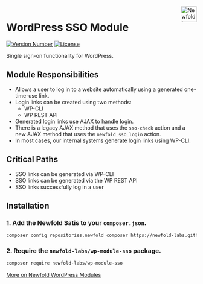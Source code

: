 <a href="https://newfold.com/" target="_blank">
    <img src="https://newfold.com/content/experience-fragments/newfold/site-header/master/_jcr_content/root/header/logo.coreimg.svg/1621395071423/newfold-digital.svg" alt="Newfold Logo" title="Newfold Digital" align="right" 
height="42" />
</a>

# WordPress SSO Module
[![Version Number](https://img.shields.io/github/v/release/newfold-labs/wp-module-sso?color=21a0ed&labelColor=333333)](https://github.com/newfold/wp-module-sso/releases)
[![License](https://img.shields.io/github/license/newfold-labs/wp-module-sso?labelColor=333333&color=666666)](https://raw.githubusercontent.com/newfold-labs/wp-module-sso/master/LICENSE)

Single sign-on functionality for WordPress.

## Module Responsibilities

- Allows a user to log in to a website automatically using a generated one-time-use link.
- Login links can be created using two methods:
    - WP-CLI
    - WP REST API
- Generated login links use AJAX to handle login.
- There is a legacy AJAX method that uses the `sso-check` action and a new AJAX method that uses the `newfold_sso_login` action.
- In most cases, our internal systems generate login links using WP-CLI.

## Critical Paths

- SSO links can be generated via WP-CLI
- SSO links can be generated via the WP REST API
- SSO links successfully log in a user

## Installation

### 1. Add the Newfold Satis to your `composer.json`.

 ```bash
 composer config repositories.newfold composer https://newfold-labs.github.io/satis/
 ```

### 2. Require the `newfold-labs/wp-module-sso` package.

 ```bash
 composer require newfold-labs/wp-module-sso
 ```

[More on Newfold WordPress Modules](https://github.com/newfold-labs/wp-module-loader)
